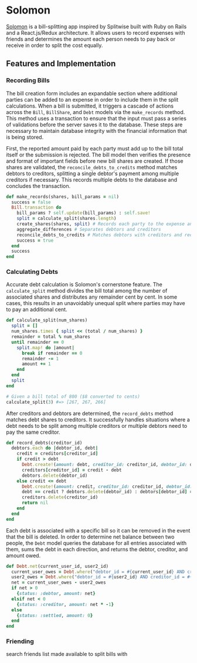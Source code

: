 # Solomon

[Solomon][solomon] is a bill-splitting app inspired by Splitwise built with Ruby on Rails and a React.js/Redux architecture. It allows users to record expenses with friends and determines the amount each person needs to pay back or receive in order to split the cost equally.

## Features and Implementation

### Recording Bills

The bill creation form includes an expandable section where additional parties can be added to an expense in order to include them in the split calculations. When a bill is submitted, it triggers a cascade of actions across the `Bill`, `BillShare`, and `Debt` models via the `make_records` method. This method uses a transaction to ensure that the input must pass a series of validations before the server saves it to the database. These steps are necessary to maintain database integrity with the financial information that is being stored.

First, the reported amount paid by each party must add up to the bill total itself or the submission is rejected. The bill model then verifies the presence and format of important fields before new bill shares are created. If those shares are validated, the `reconcile_debts_to_credits` method matches debtors to creditors, splitting a single debtor's payment among multiple creditors if necessary. This records multiple debts to the database and concludes the transaction.

```rb
def make_records(shares, bill_params = nil)
  success = false
  Bill.transaction do
    bill_params ? self.update(bill_params) : self.save!
    split = calculate_split(shares.length)
    create_shares(shares, split) # Records each party to the expense and the amount they paid
    aggregate_differences # Separates debtors and creditors
    reconcile_debts_to_credits # Matches debtors with creditors and records amount owed to each
    success = true
  end
  success
end
```

### Calculating Debts

Accurate debt calculation is Solomon's cornerstone feature. The `calculate_split` method divides the bill total among the number of associated shares and distributes any remainder cent by cent. In some cases, this results in an unavoidably unequal split where parties may have to pay an additional cent.
```rb
def calculate_split(num_shares)
  split = []
  num_shares.times { split << (total / num_shares) }
  remainder = total % num_shares
  until remainder == 0
    split.map! do |amount|
      break if remainder == 0
      remainder -= 1
      amount += 1
    end
  end
  split
end

# Given a bill total of 800 ($8 converted to cents)
calculate_split(3) #=> [267, 267, 266]
```

After creditors and debtors are determined, the `record_debts` method matches debt shares to creditors. It successfully handles situations where a debt needs to be split among multiple creditors or multiple debtors need to pay the same creditor.
```rb
def record_debts(creditor_id)
  debtors.each do |debtor_id, debt|
    credit = creditors[creditor_id]
    if credit > debt
      Debt.create!(amount: debt, creditor_id: creditor_id, debtor_id: debtor_id, bill_id: self.id)
      creditors[creditor_id] = credit - debt
      debtors.delete(debtor_id)
    else credit <= debt
      Debt.create!(amount: credit, creditor_id: creditor_id, debtor_id: debtor_id, bill_id: self.id)
      debt == credit ? debtors.delete(debtor_id) : debtors[debtor_id] = debt - credit
      creditors.delete(creditor_id)
      return nil
    end
  end
end
```

Each debt is associated with a specific bill so it can be removed in the event that the bill is deleted. In order to determine net balance between two people, the `Debt` model queries the database for all entries associated with them, sums the debt in each direction, and returns the debtor, creditor, and amount owed.

```rb
def Debt.net(current_user_id, user2_id)
  current_user_owes = Debt.where("debtor_id = #{current_user_id} AND creditor_id = #{user2_id}").sum(:amount)
  user2_owes = Debt.where("debtor_id = #{user2_id} AND creditor_id = #{current_user_id}").sum(:amount)
  net = current_user_owes - user2_owes
  if net > 0
    {status: :debtor, amount: net}
  elsif net < 0
    {status: :creditor, amount: net * -1}
  else
    {status: :settled, amount: 0}
  end
end
```

### Friending

search
friends list
made available to split bills with

[solomon]: http://www.solomon-app.us/
